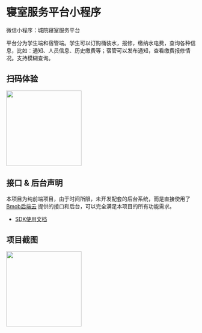 # 寝室服务平台小程序

微信小程序：城院寝室服务平台  

平台分为学生端和宿管端。学生可以订购桶装水，报修，缴纳水电费，查询各种信息，比如：通知、人员信息、历史缴费等；宿管可以发布通知，查看缴费报修情况。支持模糊查询。

## 扫码体验

<p>
<img src="http://qty83k.creatby.com/materials/96303/origin/cdbab1863fdb3e5fccc6af183ec5c9b1_origin.jpg" width="200px">
</p>

## 接口 & 后台声明

本项目为纯前端项目，由于时间所限，未开发配套的后台系统，而是直接使用了 [Bmob后端云](https://www.bmob.cn/weixin) 提供的接口和后台，可以完全满足本项目的所有功能需求。

- [SDK使用文档](http://doc.bmob.cn/data/wechat_app_new/index.html)

## 项目截图

<p>
<img src="http://bmob-cdn-20619.b0.upaiyun.com/2019/02/16/b7235de040dfff36801b1e73e478bd82.jpg" width="200px">
</p>

